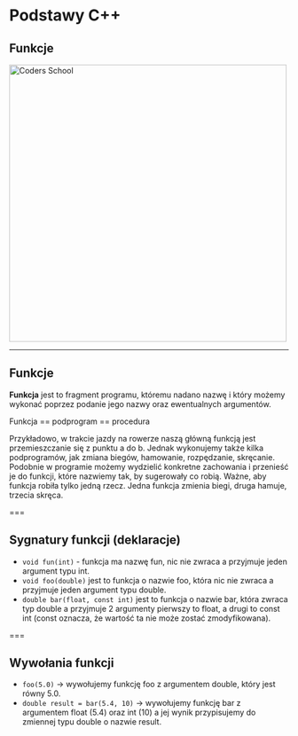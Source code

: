<!-- .slide: data-background="#111111" -->

# Podstawy C++

## Funkcje

<a href="https://coders.school">
    <img width="500" data-src="../img/coders_school_logo.png" alt="Coders School" class="plain">
</a>

---

## Funkcje

**Funkcja** jest to fragment programu, któremu nadano nazwę i który możemy wykonać poprzez podanie jego nazwy oraz ewentualnych argumentów.

Funkcja == podprogram == procedura

Przykładowo, w trakcie jazdy na rowerze naszą główną funkcją jest przemieszczanie się z punktu a do b. Jednak wykonujemy także kilka podprogramów, jak zmiana biegów, hamowanie, rozpędzanie, skręcanie. Podobnie w programie możemy wydzielić konkretne zachowania i przenieść je do funkcji, które nazwiemy tak, by sugerowały co robią. Ważne, aby funkcja robiła tylko jedną rzecz. Jedna funkcja zmienia biegi, druga hamuje, trzecia skręca.

===

## Sygnatury funkcji (deklaracje)

* `void fun(int)` - funkcja ma nazwę fun, nic nie zwraca a przyjmuje jeden argument typu int.
* `void foo(double)` jest to funkcja o nazwie foo, która nic nie zwraca a przyjmuje jeden argument typu double.
* `double bar(float, const int)` jest to funkcja o nazwie bar, która zwraca typ double a przyjmuje 2 argumenty
pierwszy to float, a drugi to const int (const oznacza, że wartość ta nie może zostać zmodyfikowana).

===

## Wywołania funkcji

* `foo(5.0)` -> wywołujemy funkcję foo z argumentem double, który jest równy 5.0.
* `double result = bar(5.4, 10)` -> wywołujemy funkcję bar z argumentem float (5.4) oraz int (10) a jej wynik przypisujemy do zmiennej typu double o nazwie result.
